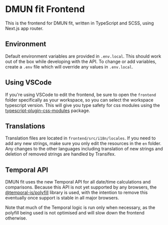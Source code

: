 # DMUN fit Frontend

This is the frontend for DMUN fit, written in TypeScript and SCSS, using Next.js app router.

## Environment

Default environment variables are provided in `.env.local`. This should work out of the box while developing with the API. To change or add variables, create a `.env` file which will override any values in `.env.local`.

## Using VSCode

If you're using VSCode to edit the frontend, be sure to open the `frontend` folder specifically as your workspace, so you can select the workspace typescript version. This will give you type safety for css modules using the [typescript-plugin-css-modules](https://github.com/mrmckeb/typescript-plugin-css-modules) package.

## Translations

Translation files are located in `frontend/src/i18n/locales`. If you need to add any new strings, make sure you only edit the resources in the `en` folder. Any changes to the other languages including translation of new strings and deletion of removed strings are handled by Transifex.

## Temporal API

DMUN fit uses the new Temporal API for all date/time calculations and comparisons. Because this API is not yet supported by any browsers, the [@temporal-js/polyfill](https://github.com/js-temporal/temporal-polyfill) library is used, with the intention to remove this eventually once support is stable in all major browsers.

Note that much of the Temporal logic is run only when necessary, as the polyfill being used is not optimised and will slow down the frontend otherwise.
